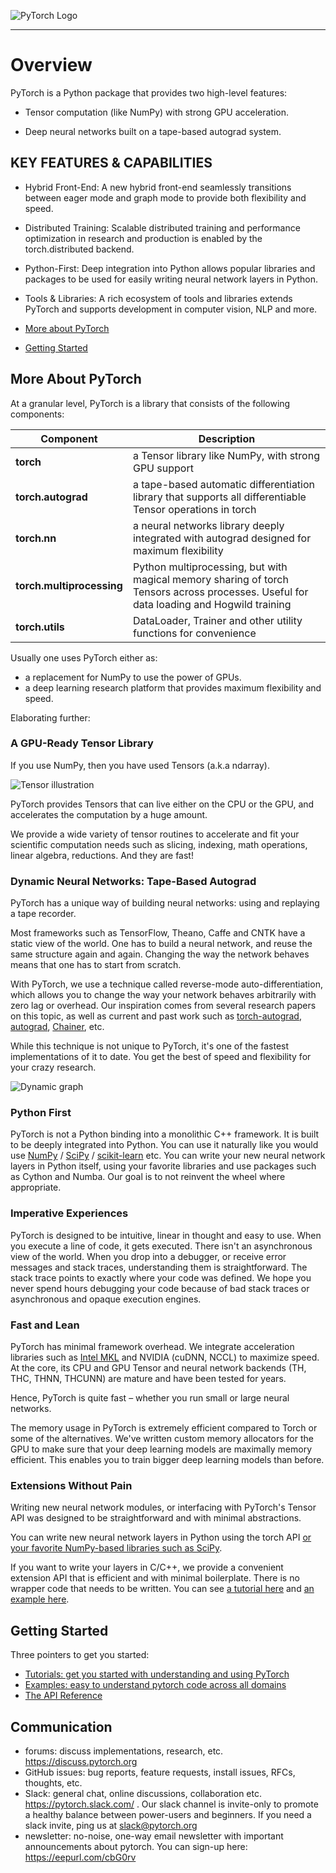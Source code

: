 ![PyTorch Logo](https://github.com/pytorch/pytorch/blob/master/docs/source/_static/img/pytorch-logo-dark.png)

--------------------------------------------------------------------------------

# Overview

PyTorch is a Python package that provides two high-level features:

- Tensor computation (like NumPy) with strong GPU acceleration.

- Deep neural networks built on a tape-based autograd system.

## KEY FEATURES & CAPABILITIES

- Hybrid Front-End: A new hybrid front-end seamlessly transitions between eager mode and graph mode to provide both flexibility and speed.
- Distributed Training: Scalable distributed training and performance optimization in research and production is enabled by the torch.distributed backend.
- Python-First: Deep integration into Python allows popular libraries and packages to be used for easily writing neural network layers in Python.
- Tools & Libraries: A rich ecosystem of tools and libraries extends PyTorch and supports development in computer vision, NLP and more.

- [More about PyTorch](#more-about-pytorch)
- [Getting Started](#getting-started)

## More About PyTorch

At a granular level, PyTorch is a library that consists of the following components:

| Component                 | Description                                                                                                                             |
| ------------------------- | --------------------------------------------------------------------------------------------------------------------------------------- |
| **torch**                 | a Tensor library like NumPy, with strong GPU support                                                                                    |
| **torch.autograd**        | a tape-based automatic differentiation library that supports all differentiable Tensor operations in torch                              |
| **torch.nn**              | a neural networks library deeply integrated with autograd designed for maximum flexibility                                              |
| **torch.multiprocessing** | Python multiprocessing, but with magical memory sharing of torch Tensors across processes. Useful for data loading and Hogwild training |
| **torch.utils**           | DataLoader, Trainer and other utility functions for convenience                                                                         |

Usually one uses PyTorch either as:

- a replacement for NumPy to use the power of GPUs.
- a deep learning research platform that provides maximum flexibility and speed.

Elaborating further:

### A GPU-Ready Tensor Library

If you use NumPy, then you have used Tensors (a.k.a ndarray).

![Tensor illustration](https://github.com/pytorch/pytorch/blob/master/docs/source/_static/img/tensor_illustration.png)

PyTorch provides Tensors that can live either on the CPU or the GPU, and accelerates the
computation by a huge amount.

We provide a wide variety of tensor routines to accelerate and fit your scientific computation needs
such as slicing, indexing, math operations, linear algebra, reductions.
And they are fast!

### Dynamic Neural Networks: Tape-Based Autograd

PyTorch has a unique way of building neural networks: using and replaying a tape recorder.

Most frameworks such as TensorFlow, Theano, Caffe and CNTK have a static view of the world.
One has to build a neural network, and reuse the same structure again and again.
Changing the way the network behaves means that one has to start from scratch.

With PyTorch, we use a technique called reverse-mode auto-differentiation, which allows you to
change the way your network behaves arbitrarily with zero lag or overhead. Our inspiration comes
from several research papers on this topic, as well as current and past work such as
[torch-autograd](https://github.com/twitter/torch-autograd),
[autograd](https://github.com/HIPS/autograd),
[Chainer](https://chainer.org), etc.

While this technique is not unique to PyTorch, it's one of the fastest implementations of it to date.
You get the best of speed and flexibility for your crazy research.

![Dynamic graph](https://github.com/pytorch/pytorch/blob/master/docs/source/_static/img/dynamic_graph.gif)

### Python First

PyTorch is not a Python binding into a monolithic C++ framework.
It is built to be deeply integrated into Python.
You can use it naturally like you would use [NumPy](http://www.numpy.org/) / [SciPy](https://www.scipy.org/) / [scikit-learn](http://scikit-learn.org) etc.
You can write your new neural network layers in Python itself, using your favorite libraries
and use packages such as Cython and Numba.
Our goal is to not reinvent the wheel where appropriate.

### Imperative Experiences

PyTorch is designed to be intuitive, linear in thought and easy to use.
When you execute a line of code, it gets executed. There isn't an asynchronous view of the world.
When you drop into a debugger, or receive error messages and stack traces, understanding them is straightforward.
The stack trace points to exactly where your code was defined.
We hope you never spend hours debugging your code because of bad stack traces or asynchronous and opaque execution engines.

### Fast and Lean

PyTorch has minimal framework overhead. We integrate acceleration libraries
such as [Intel MKL](https://software.intel.com/mkl) and NVIDIA (cuDNN, NCCL) to maximize speed.
At the core, its CPU and GPU Tensor and neural network backends
(TH, THC, THNN, THCUNN) are mature and have been tested for years.

Hence, PyTorch is quite fast – whether you run small or large neural networks.

The memory usage in PyTorch is extremely efficient compared to Torch or some of the alternatives.
We've written custom memory allocators for the GPU to make sure that
your deep learning models are maximally memory efficient.
This enables you to train bigger deep learning models than before.

### Extensions Without Pain

Writing new neural network modules, or interfacing with PyTorch's Tensor API was designed to be straightforward
and with minimal abstractions.

You can write new neural network layers in Python using the torch API
[or your favorite NumPy-based libraries such as SciPy](https://pytorch.org/tutorials/advanced/numpy_extensions_tutorial.html).

If you want to write your layers in C/C++, we provide a convenient extension API that is efficient and with minimal boilerplate.
There is no wrapper code that needs to be written. You can see [a tutorial here](https://pytorch.org/tutorials/advanced/cpp_extension.html) and [an example here](https://github.com/pytorch/extension-cpp).

## Getting Started

Three pointers to get you started:
- [Tutorials: get you started with understanding and using PyTorch](https://pytorch.org/tutorials/)
- [Examples: easy to understand pytorch code across all domains](https://github.com/pytorch/examples)
- [The API Reference](https://pytorch.org/docs/)

## Communication
* forums: discuss implementations, research, etc. https://discuss.pytorch.org
* GitHub issues: bug reports, feature requests, install issues, RFCs, thoughts, etc.
* Slack: general chat, online discussions, collaboration etc. https://pytorch.slack.com/ . Our slack channel is invite-only to promote a healthy balance between power-users and beginners. If you need a slack invite, ping us at slack@pytorch.org
* newsletter: no-noise, one-way email newsletter with important announcements about pytorch. You can sign-up here: https://eepurl.com/cbG0rv
